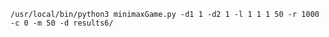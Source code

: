 ```/usr/local/bin/python3 minimaxGame.py -d1 1 -d2 1 -l 1 1 1 50 -r 1000 -c 0 -m 50 -d results6/```
